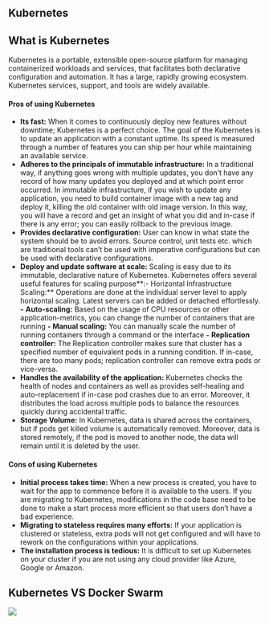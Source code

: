 ## Kubernetes

## What is Kubernetes

Kubernetes is a portable, extensible open-source platform for managing containerized workloads and services, that facilitates both declarative configuration and automation. It has a large, rapidly growing ecosystem. Kubernetes services, support, and tools are widely available.

#### Pros of using Kubernetes

- **Its fast:** When it comes to continuously deploy new features without downtime; Kubernetes is a perfect choice. The goal of the Kubernetes is to update an application with a constant uptime. Its speed is measured through a number of features you can ship per hour while maintaining an available service.
- **Adheres to the principals of immutable infrastructure:** In a traditional way, if anything goes wrong with multiple updates, you don’t have any record of how many updates you deployed and at which point error occurred. In immutable infrastructure, if you wish to update any application, you need to build container image with a new tag and deploy it, killing the old container with old image version. In this way, you will have a record and get an insight of what you did and in-case if there is any error; you can easily rollback to the previous image.
- **Provides declarative configuration:** User can know in what state the system should be to avoid errors. Source control, unit tests etc. which are traditional tools can’t be used with imperative configurations but can be used with declarative configurations.
- **Deploy and update software at scale:** Scaling is easy due to its immutable, declarative nature of Kubernetes. Kubernetes offers several useful features for scaling purpose**:- Horizontal Infrastructure Scaling:** Operations are done at the individual server level to apply horizontal scaling. Latest servers can be added or detached effortlessly.
  **-** **Auto-scaling:** Based on the usage of CPU resources or other application-metrics, you can change the number of containers that are running
  **- Manual scaling:** You can manually scale the number of running containers through a command or the interface
  **-** **Replication controller:** The Replication controller makes sure that cluster has a specified number of equivalent pods in a running condition. If in-case, there are too many pods; replication controller can remove extra pods or vice-versa.
- **Handles the availability of the application:** Kubernetes checks the health of nodes and containers as well as provides self-healing and auto-replacement if in-case pod crashes due to an error. Moreover, it distributes the load across multiple pods to balance the resources quickly during accidental traffic.
- **Storage Volume:** In Kubernetes, data is shared across the containers, but if pods get killed volume is automatically removed. Moreover, data is stored remotely, if the pod is moved to another node, the data will remain until it is deleted by the user.

#### Cons of using Kubernetes

- **Initial process takes time:** When a new process is created, you have to wait for the app to commence before it is available to the users. If you are migrating to Kubernetes, modifications in the code base need to be done to make a start process more efficient so that users don’t have a bad experience.
- **Migrating to stateless requires many efforts:** If your application is clustered or stateless, extra pods will not get configured and will have to rework on the configurations within your applications.
- **The installation process is tedious:** It is difficult to set up Kubernetes on your cluster if you are not using any cloud provider like Azure, Google or Amazon.

## Kubernetes VS Docker Swarm

![](https://cdn-images-1.medium.com/max/1600/1*geiKsbMgZvjA6g6FdH5TQQ.png)